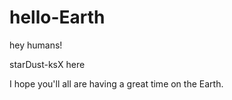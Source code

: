 # hello-Earth

hey humans!

starDust-ksX here

I hope you'll all are having a great time on the Earth.
